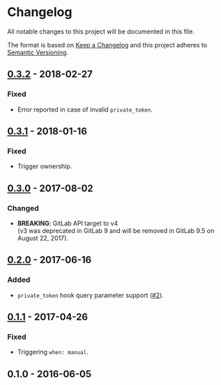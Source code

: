# Changelog
All notable changes to this project will be documented in this file.

The format is based on [Keep a Changelog](http://keepachangelog.com/en/1.0.0/)
and this project adheres to [Semantic Versioning](http://semver.org/spec/v2.0.0.html).

## [0.3.2] - 2018-02-27

### Fixed
- Error reported in case of invalid `private_token`.

## [0.3.1] - 2018-01-16

### Fixed
- Trigger ownership.  

## [0.3.0] - 2017-08-02

### Changed 
- **BREAKING**: GitLab API target to v4  
(v3 was deprecated in GitLab 9 and will be removed in GitLab 9.5 on August 22, 2017).

## [0.2.0] - 2017-06-16

### Added
- `private_token` hook query parameter support ([#2](https://github.com/shyiko/gitlab-ci-build-on-merge-request/pull/2)).

## [0.1.1] - 2017-04-26

### Fixed
- Triggering `when: manual`.

## 0.1.0 - 2016-06-05

[0.3.2]: https://github.com/shyiko/gitlab-ci-build-on-merge-request/compare/0.3.1...0.3.2
[0.3.1]: https://github.com/shyiko/gitlab-ci-build-on-merge-request/compare/0.3.0...0.3.1
[0.3.0]: https://github.com/shyiko/gitlab-ci-build-on-merge-request/compare/0.2.0...0.3.0
[0.2.0]: https://github.com/shyiko/gitlab-ci-build-on-merge-request/compare/0.1.1...0.2.0
[0.1.1]: https://github.com/shyiko/gitlab-ci-build-on-merge-request/compare/0.1.0...0.1.1
